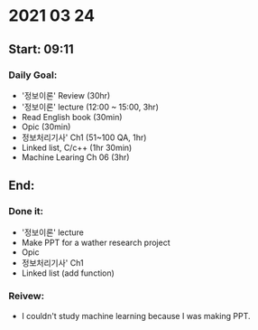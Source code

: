 # 2021 03 24
Start: 09:11
--
### Daily Goal:
- '정보이론' Review (30hr)
- '정보이론' lecture (12:00 ~ 15:00, 3hr)
- Read English book (30min)
- Opic (30min)
- 정보처리기사' Ch1 (51~100 QA, 1hr)
- Linked list, C/c++ (1hr 30min)
- Machine Learing Ch 06 (3hr)

End: 
--
### Done it:
- '정보이론' lecture
- Make PPT for a wather research project
- Opic
- 정보처리기사' Ch1
- Linked list (add function)

### Reivew:
- I couldn't study machine learning because I was making PPT.
